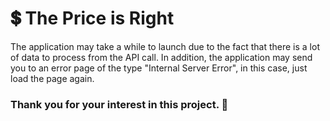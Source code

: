 # 💲 The Price is Right
The application may take a while to launch due to the fact that there is a lot of data to process from the API call. In addition, the application may send you to an error page of the type "Internal Server Error", in this case, just load the page again.
### Thank you for your interest in this project. 🙏
